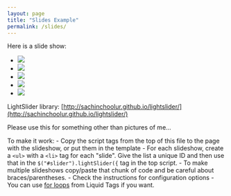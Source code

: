 ```yaml
---
layout: page
title: "Slides Example"
permalink: /slides/
---
```

<link type="text/css" rel="stylesheet" href="/assets/css/lightslider.min.css" />
<script src="https://ajax.googleapis.com/ajax/libs/jquery/1.11.0/jquery.min.js"></script>
<script src="/assets/js/lightslider.min.js"></script>

<script type="text/javascript">
$(document).ready(function() {
    $("#slider").lightSlider({
        item: 3,
        mode: "slide",
        auto: false,
        loop: false,
        controls: true,
        pager: true,
    });
});
</script>

Here is a slide show:

<ul id="slider">
	<li><img src="http://faculty.cs.gwu.edu/timwood/images/tim1.jpg"></li>
	<li><img src="http://faculty.cs.gwu.edu/timwood/images/tim2.jpg"></li>
	<li><img src="http://faculty.cs.gwu.edu/timwood/images/tim3.jpg"></li>
	<li><img src="http://faculty.cs.gwu.edu/timwood/images/tim4.jpg"></li>
	<li><img src="http://faculty.cs.gwu.edu/timwood/images/tim5.jpg"></li>
</ul>

LightSlider library: [http://sachinchoolur.github.io/lightslider/](http://sachinchoolur.github.io/lightslider/)

Please use this for something other than pictures of me...

To make it work:
	- Copy the script tags from the top of this file to the page with the slideshow, or put them in the template
	- For each slideshow, create a `<ul>` with a `<li>` tag for each "slide". Give the list a unique ID and then use that in the  `$("#slider").lightSlider({` tag in the top script.
	- To make multiple slideshows copy/paste that chunk of code and be careful about braces/parentheses.
	- Check the instructions for configuration options
	- You can use [for loops](https://shopify.github.io/liquid/tags/iteration/) from Liquid Tags if you want.